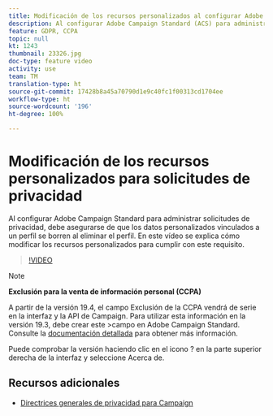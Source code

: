 ```yaml
---
title: Modificación de los recursos personalizados al configurar Adobe Campaign Standard (ACS) para las solicitudes de privacidad
description: Al configurar Adobe Campaign Standard (ACS) para administrar las solicitudes de privacidad, debe asegurarse de que los datos personalizados vinculados a un perfil se borren al eliminar el perfil. En este vídeo se explica cómo modificar los recursos personalizados para cumplir con este requisito.
feature: GDPR, CCPA
topic: null
kt: 1243
thumbnail: 23326.jpg
doc-type: feature video
activity: use
team: TM
translation-type: ht
source-git-commit: 17428b8a45a70790d1e9c40fc1f00313cd1704ee
workflow-type: ht
source-wordcount: '196'
ht-degree: 100%

---
```



# Modificación de los recursos personalizados para solicitudes de privacidad

Al configurar Adobe Campaign Standard para administrar solicitudes de privacidad, debe asegurarse de que los datos personalizados vinculados a un perfil se borren al eliminar el perfil. En este vídeo se explica cómo modificar los recursos personalizados para cumplir con este requisito.

>[!VIDEO](https://video.tv.adobe.com/v/23326?quality=12&captions=spa)

>[!NOTE]
>
>**Exclusión para la venta de información personal (CCPA)**
>
>A partir de la versión 19.4, el campo Exclusión de la CCPA vendrá de serie en la interfaz y la API de Campaign. Para utilizar esta información en la versión 19.3, debe crear este >campo en Adobe Campaign Standard. Consulte la [documentación detallada](https://helpx.adobe.com/es/campaign/kb/acs-privacy.html#ccpa) para obtener más información.
>
> Puede comprobar la versión haciendo clic en el icono ? en la parte superior derecha de la interfaz y seleccione Acerca de.

## Recursos adicionales

* [Directrices generales de privacidad para Campaign](https://helpx.adobe.com/es/campaign/kb/campaign-privacy-overview.html)
